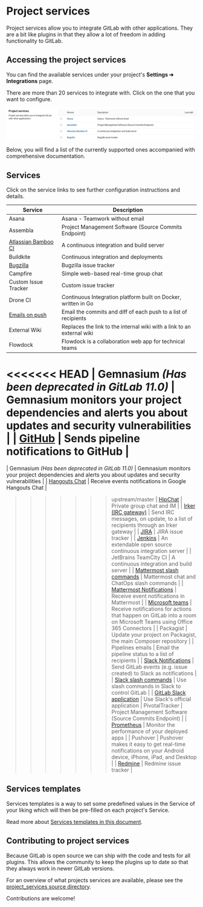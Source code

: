 # Project services

Project services allow you to integrate GitLab with other applications. They
are a bit like plugins in that they allow a lot of freedom in adding
functionality to GitLab.

## Accessing the project services

You can find the available services under your project's
**Settings ➔ Integrations** page.

There are more than 20 services to integrate with. Click on the one that you
want to configure.

 ![Project services list](img/project_services.png)

Below, you will find a list of the currently supported ones accompanied with
comprehensive documentation.

## Services

Click on the service links to see further configuration instructions and details.

| Service |	Description |
| ------- | ----------- |
| Asana     |	Asana - Teamwork without email |
| Assembla 	| Project Management Software (Source Commits Endpoint) |
| [Atlassian Bamboo CI](bamboo.md) | A continuous integration and build server |
| Buildkite | Continuous integration and deployments |
| [Bugzilla](bugzilla.md) | Bugzilla issue tracker |
| Campfire | Simple web-based real-time group chat |
| Custom Issue Tracker | Custom issue tracker |
| Drone CI | Continuous Integration platform built on Docker, written in Go |
| [Emails on push](emails_on_push.md) | Email the commits and diff of each push to a list of recipients |
| External Wiki | Replaces the link to the internal wiki with a link to an external wiki |
| Flowdock | Flowdock is a collaboration web app for technical teams |
<<<<<<< HEAD
| Gemnasium _(Has been deprecated in GitLab 11.0)_ | Gemnasium monitors your project dependencies and alerts you about updates and security vulnerabilities |
| [GitHub](github.md) | Sends pipeline notifications to GitHub |
=======
| Gemnasium   _(Has been deprecated in GitLab 11.0)_ | Gemnasium monitors your project dependencies and alerts you about updates and security vulnerabilities |
| [Hangouts Chat](hangouts_chat.md) | Receive events notifications in Google Hangouts Chat |
>>>>>>> upstream/master
| [HipChat](hipchat.md) | Private group chat and IM |
| [Irker (IRC gateway)](irker.md) | Send IRC messages, on update, to a list of recipients through an Irker gateway |
| [JIRA](jira.md) | JIRA issue tracker |
| [Jenkins](../../../integration/jenkins.md) | An extendable open source continuous integration server |
| JetBrains TeamCity CI | A continuous integration and build server |
| [Mattermost slash commands](mattermost_slash_commands.md) | Mattermost chat and ChatOps slash commands |
| [Mattermost Notifications](mattermost.md) | Receive event notifications in Mattermost |
| [Microsoft teams](microsoft_teams.md) |  Receive notifications for actions that happen on GitLab into a room on Microsoft Teams using Office 365 Connectors |
| Packagist | Update your project on Packagist, the main Composer repository |
| Pipelines emails | Email the pipeline status to a list of recipients |
| [Slack Notifications](slack.md) | Send GitLab events (e.g. issue created) to Slack as notifications |
| [Slack slash commands](slack_slash_commands.md) | Use slash commands in Slack to control GitLab |
| [GitLab Slack application](gitlab_slack_application.md) | Use Slack's official application
| PivotalTracker | Project Management Software (Source Commits Endpoint) |
| [Prometheus](prometheus.md) | Monitor the performance of your deployed apps |
| Pushover | Pushover makes it easy to get real-time notifications on your Android device, iPhone, iPad, and Desktop |
| [Redmine](redmine.md) | Redmine issue tracker |

## Services templates

Services templates is a way to set some predefined values in the Service of
your liking which will then be pre-filled on each project's Service.

Read more about [Services templates in this document](services_templates.md).

## Contributing to project services

Because GitLab is open source we can ship with the code and tests for all
plugins. This allows the community to keep the plugins up to date so that they
always work in newer GitLab versions.

For an overview of what projects services are available, please see the
[project_services source directory][projects-code].

Contributions are welcome!

[projects-code]: https://gitlab.com/gitlab-org/gitlab-ce/tree/master/app/models/project_services
[permissions]: ../../permissions.md
